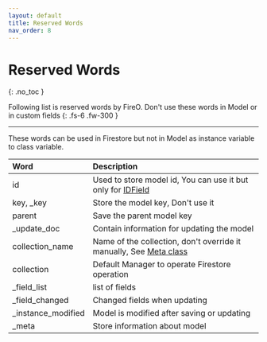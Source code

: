```yaml
---
layout: default
title: Reserved Words
nav_order: 8
---
```


# Reserved Words
{: .no_toc }

Following list is reserved words by FireO. Don't use these words in Model or in custom fields
{: .fs-6 .fw-300 }

---
These words can be used in Firestore but not in Model as instance variable to class variable.

| Word            | Description                                                                      |
|:----------------|:---------------------------------------------------------------------------------|
| id              | Used to store model id, You can use it but only for [IDField](/FireO/fields/id-field)  |
| key, _key             | Store the model key, Don't use it                                                |
| parent          | Save the parent model key                                                        |
| _update_doc      | Contain information for updating the model                                       |
| collection_name | Name of the collection, don't override it manually, See [Meta class](/FireO/meta-class/#collection-name)|
| collection      | Default Manager to operate Firestore operation                                   |
| _field_list      | list of fields |
| _field_changed   | Changed fields when updating |
| _instance_modified | Model is modified after saving or updating |
| _meta           | Store information about model |
